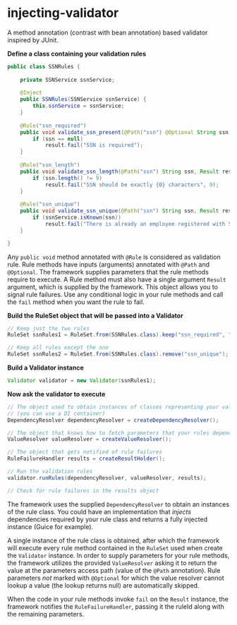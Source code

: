 injecting-validator
===================

A method annotation (contrast with bean annotation) based validator inspired by JUnit.


**Define a class containing your validation rules**

````java
public class SSNRules {
	
	private SSNService ssnService;
	
	@Inject
	public SSNRules(SSNService ssnService) {
		this.ssnService = ssnService;
	}
	
	@Rule("ssn_required")
	public void validate_ssn_present(@Path("ssn") @Optional String ssn, Result result) {
		if (ssn == null)
			result.fail("SSN is required");
	}
	
	@Rule("ssn_length")
	public void validate_ssn_length(@Path("ssn") String ssn, Result result) {
		if (ssn.length() != 9)
			result.fail("SSN should be exactly {0} characters", 9);
	}
	
	@Rule("ssn_unique")
	public void validate_ssn_unique(@Path("ssn") String ssn, Result result) {
		if (ssnService.isKnown(ssn))
			result.fail("There is already an employee registered with SSN {0}", ssn);
	}

}
````

Any `public void` method annotated with `@Rule` is considered as validation rule. Rule methods have
inputs (arguments) annotated with `@Path` and `@Optional`. The framework supplies parameters that
the rule methods require to execute. A Rule method must also have a single argument `Result`
argument, which is supplied by the framework. This object allows you to signal rule failures.  Use
any conditional logic in your rule methods and call the `fail` method when you want the rule to
fail.


**Build the RuleSet object that will be passed into a Validator**

````java
// Keep just the two rules
RuleSet ssnRules1 = RuleSet.from(SSNRules.class).keep("ssn_required", "ssn_length");

// Keep all rules except the one
RuleSet ssnRules2 = RuleSet.from(SSNRules.class).remove("ssn_unique");
````


**Build a Validator instance**

````java
Validator validator = new Validator(ssnRules1);
````


**Now ask the validator to execute**

````java
// The object used to obtain instances of classes representing your validation rules
// (you can use a DI container)
DependencyResolver dependencyResolver = createDependencyResolver();

// The object that knows how to fetch parameters that your rules depend on
ValueResolver valueResolver = createValueResolver();

// The object that gets notified of rule failures
RuleFailureHandler results = createResultHolder();

// Run the validation rules
validator.runRules(dependencyResolver, valueResolver, results);

// Check for rule failures in the results object
````

The framework uses the supplied `DependencyResolver` to obtain an instances of the rule class. You
could have an implementation that *injects* dependencies required by your rule class and returns a
fully injected instance (Guice for example).

A single instance of the rule class is obtained, after which the framework will execute every rule
method contained in the `RuleSet` used when create the `Validator` instance. In order to supply
parameters for your rule methods, the framework utilizes the provided `ValueResolver` asking it to
return the value at the parameters access path (value of the `@Path` annotation).  Rule parameters
*not* marked with `@Optional` for which the value resolver cannot lookup a value (the lookup returns
null) are automatically skipped.

When the code in your rule methods invoke `fail` on the `Result` instance, the framework notifies
the `RuleFailureHandler`, passing it the ruleId along with the remaining parameters.
